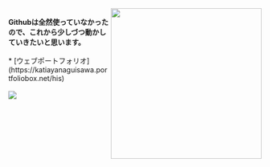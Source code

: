 <img src="https://octodex.github.com/images/hula_loop_octodex03.gif" align="right" width="300">
<br>
<b>Githubは全然使っていなかったので、これから少しづつ動かしていきたいと思います。</b><br>
<br>
* [ウェブポートフォリオ](https://katiayanaguisawa.portfoliobox.net/his)<br>
<br>
  <a href="https://github.com/katchion13/github-readme-stats">
    <img src="https://github-readme-stats.vercel.app/api/top-langs/?username=katchion13&layout=compact"/>
